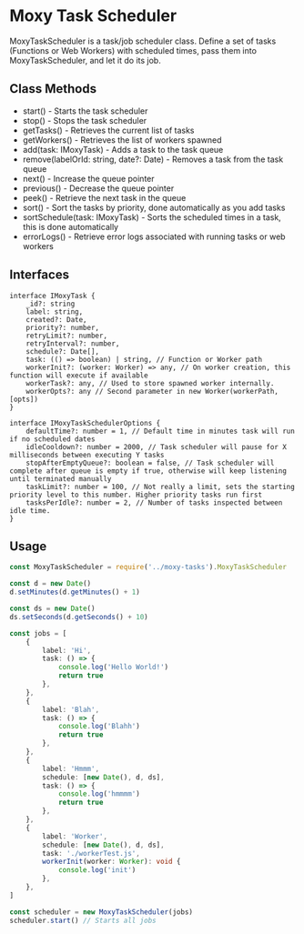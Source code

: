 # Moxy Task Scheduler
MoxyTaskScheduler is a task/job scheduler class. Define a set of tasks (Functions or Web Workers) with scheduled times, pass them into MoxyTaskScheduler, and let it do its job.

## Class Methods
* start() - Starts the task scheduler
* stop() - Stops the task scheduler
* getTasks() - Retrieves the current list of tasks
* getWorkers() - Retrieves the list of workers spawned
* add(task: IMoxyTask) - Adds a task to the task queue
* remove(labelOrId: string, date?: Date) - Removes a task from the task queue
* next() - Increase the queue pointer
* previous() - Decrease the queue pointer
* peek() - Retrieve the next task in the queue
* sort() - Sort the tasks by priority, done automatically as you add tasks
* sortSchedule(task: IMoxyTask) - Sorts the scheduled times in a task, this is done automatically
* errorLogs() - Retrieve error logs associated with running tasks or web workers


## Interfaces
```
interface IMoxyTask {
    _id?: string
    label: string,
    created?: Date,
    priority?: number,
    retryLimit?: number,
    retryInterval?: number,
    schedule?: Date[],
    task: (() => boolean) | string, // Function or Worker path
    workerInit?: (worker: Worker) => any, // On worker creation, this function will execute if available
    workerTask?: any, // Used to store spawned worker internally.
    workerOpts?: any // Second parameter in new Worker(workerPath, [opts])
}

interface IMoxyTaskSchedulerOptions {
    defaultTime?: number = 1, // Default time in minutes task will run if no scheduled dates
    idleCooldown?: number = 2000, // Task scheduler will pause for X milliseconds between executing Y tasks
    stopAfterEmptyQueue?: boolean = false, // Task scheduler will complete after queue is empty if true, otherwise will keep listening until terminated manually
    taskLimit?: number = 100, // Not really a limit, sets the starting priority level to this number. Higher priority tasks run first
    tasksPerIdle?: number = 2, // Number of tasks inspected between idle time.
}
```

## Usage
```typescript
const MoxyTaskScheduler = require('../moxy-tasks').MoxyTaskScheduler

const d = new Date()
d.setMinutes(d.getMinutes() + 1)

const ds = new Date()
ds.setSeconds(d.getSeconds() + 10)

const jobs = [
    {
        label: 'Hi',
        task: () => {
            console.log('Hello World!')
            return true
        },
    },
    {
        label: 'Blah',
        task: () => {
            console.log('Blahh')
            return true
        },
    },
    {
        label: 'Hmmm',
        schedule: [new Date(), d, ds],
        task: () => {
            console.log('hmmmm')
            return true
        },
    },
    {
        label: 'Worker',
        schedule: [new Date(), d, ds],
        task: './workerTest.js',
        workerInit(worker: Worker): void {
            console.log('init')
        },
    },
]

const scheduler = new MoxyTaskScheduler(jobs)
scheduler.start() // Starts all jobs
```
